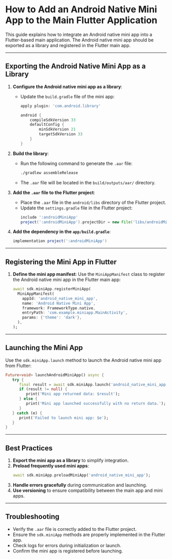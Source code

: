 # How to Add an Android Native Mini App to the Main Flutter Application

This guide explains how to integrate an Android native mini app into a Flutter-based main application. The Android native mini app should be exported as a library and registered in the Flutter main app.

---

## Exporting the Android Native Mini App as a Library

1. **Configure the Android native mini app as a library**:
   - Update the `build.gradle` file of the mini app:
     ```gradle
     apply plugin: 'com.android.library'

     android {
         compileSdkVersion 33
         defaultConfig {
             minSdkVersion 21
             targetSdkVersion 33
         }
     }
     ```

2. **Build the library**:
   - Run the following command to generate the `.aar` file:
     ```bash
     ./gradlew assembleRelease
     ```
   - The `.aar` file will be located in the `build/outputs/aar/` directory.

3. **Add the `.aar` file to the Flutter project**:
   - Place the `.aar` file in the `android/libs` directory of the Flutter project.
   - Update the `settings.gradle` file in the Flutter project:
     ```gradle
     include ':androidMiniApp'
     project(':androidMiniApp').projectDir = new File('libs/androidMiniApp')
     ```

4. **Add the dependency in the `app/build.gradle`**:
   ```gradle
   implementation project(':androidMiniApp')
   ```

---

## Registering the Mini App in Flutter

1. **Define the mini app manifest**:
   Use the `MiniAppManifest` class to register the Android native mini app in the Flutter main app:
   ```dart
   await sdk.miniApp.registerMiniApp(
     MiniAppManifest(
       appId: 'android_native_mini_app',
       name: 'Android Native Mini App',
       framework: FrameworkType.native,
       entryPath: 'com.example.miniapp.MainActivity',
       params: {'theme': 'dark'},
     ),
   );
   ```

---

## Launching the Mini App

Use the `sdk.miniApp.launch` method to launch the Android native mini app from Flutter:

```dart
Future<void> launchAndroidMiniApp() async {
   try {
      final result = await sdk.miniApp.launch('android_native_mini_app');
      if (result != null) {
         print('Mini app returned data: $result');
      } else {
         print('Mini app launched successfully with no return data.');
      }
   } catch (e) {
      print('Failed to launch mini app: $e');
   }
}
```

---

## Best Practices

1. **Export the mini app as a library** to simplify integration.
2. **Preload frequently used mini apps**:
   ```dart
   await sdk.miniApp.preloadMiniApp('android_native_mini_app');
   ```
3. **Handle errors gracefully** during communication and launching.
4. **Use versioning** to ensure compatibility between the main app and mini apps.

---

## Troubleshooting

- Verify the `.aar` file is correctly added to the Flutter project.
- Ensure the `sdk.miniApp` methods are properly implemented in the Flutter app.
- Check logs for errors during initialization or launch.
- Confirm the mini app is registered before launching.
